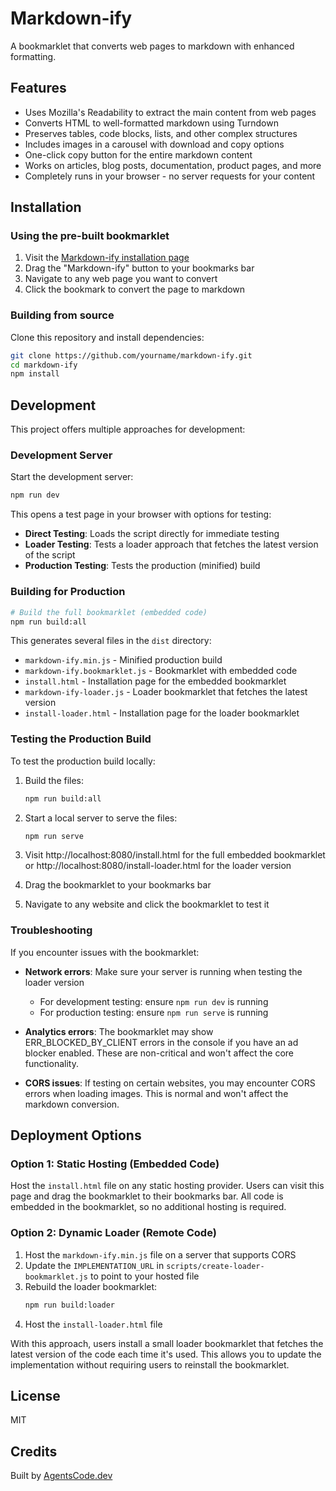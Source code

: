 # Markdown-ify

A bookmarklet that converts web pages to markdown with enhanced formatting.

## Features

- Uses Mozilla's Readability to extract the main content from web pages
- Converts HTML to well-formatted markdown using Turndown
- Preserves tables, code blocks, lists, and other complex structures
- Includes images in a carousel with download and copy options
- One-click copy button for the entire markdown content
- Works on articles, blog posts, documentation, product pages, and more
- Completely runs in your browser - no server requests for your content

## Installation

### Using the pre-built bookmarklet

1. Visit the [Markdown-ify installation page](https://agentscode.dev/markdown-ify/)
2. Drag the "Markdown-ify" button to your bookmarks bar
3. Navigate to any web page you want to convert
4. Click the bookmark to convert the page to markdown

### Building from source

Clone this repository and install dependencies:

```bash
git clone https://github.com/yourname/markdown-ify.git
cd markdown-ify
npm install
```

## Development

This project offers multiple approaches for development:

### Development Server

Start the development server:

```bash
npm run dev
```

This opens a test page in your browser with options for testing:

- **Direct Testing**: Loads the script directly for immediate testing
- **Loader Testing**: Tests a loader approach that fetches the latest version of the script
- **Production Testing**: Tests the production (minified) build

### Building for Production

```bash
# Build the full bookmarklet (embedded code)
npm run build:all
```

This generates several files in the `dist` directory:
- `markdown-ify.min.js` - Minified production build
- `markdown-ify.bookmarklet.js` - Bookmarklet with embedded code
- `install.html` - Installation page for the embedded bookmarklet
- `markdown-ify-loader.js` - Loader bookmarklet that fetches the latest version
- `install-loader.html` - Installation page for the loader bookmarklet

### Testing the Production Build

To test the production build locally:

1. Build the files:
   ```bash
   npm run build:all
   ```

2. Start a local server to serve the files:
   ```bash
   npm run serve
   ```

3. Visit http://localhost:8080/install.html for the full embedded bookmarklet
   or http://localhost:8080/install-loader.html for the loader version

4. Drag the bookmarklet to your bookmarks bar

5. Navigate to any website and click the bookmarklet to test it

### Troubleshooting

If you encounter issues with the bookmarklet:

- **Network errors**: Make sure your server is running when testing the loader version
  - For development testing: ensure `npm run dev` is running
  - For production testing: ensure `npm run serve` is running

- **Analytics errors**: The bookmarklet may show ERR_BLOCKED_BY_CLIENT errors in the console if you have an ad blocker enabled. These are non-critical and won't affect the core functionality.

- **CORS issues**: If testing on certain websites, you may encounter CORS errors when loading images. This is normal and won't affect the markdown conversion.

## Deployment Options

### Option 1: Static Hosting (Embedded Code)

Host the `install.html` file on any static hosting provider. Users can visit this page and drag the bookmarklet to their bookmarks bar. All code is embedded in the bookmarklet, so no additional hosting is required.

### Option 2: Dynamic Loader (Remote Code)

1. Host the `markdown-ify.min.js` file on a server that supports CORS
2. Update the `IMPLEMENTATION_URL` in `scripts/create-loader-bookmarklet.js` to point to your hosted file
3. Rebuild the loader bookmarklet:
   ```bash
   npm run build:loader
   ```
4. Host the `install-loader.html` file

With this approach, users install a small loader bookmarklet that fetches the latest version of the code each time it's used. This allows you to update the implementation without requiring users to reinstall the bookmarklet.

## License

MIT

## Credits

Built by [AgentsCode.dev](https://agentscode.dev)